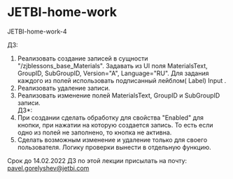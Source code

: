 # JETBI-home-work
JETBI-home-work-4

ДЗ:
1. Реализовать создание записей в сущности "/zjblessons_base_Materials". Задавать из UI поля MaterialsText, GroupID, SubGroupID, Version="A", Language="RU". Для задания каждого из полей использовать подписанный лейблом( Label) Input .
2. Реализовать удаление записи.
3. Реализовать изменение полей MaterialsText, GroupID и SubGroupID записи.<br>
ДЗ*:
1. При создании сделать обработку для свойства "Enabled" для кнопки, при нажатии на которую создается запись. То есть если одно из полей не заполнено, то кнопка не активна.
2. Сделать возможным изменение и удаление только для своего пользователя. Логику проверки вынести в отдельную функцию.

Срок до 14.02.2022
ДЗ по этой лекции присылать на почту: pavel.gorelyshev@jetbi.com
